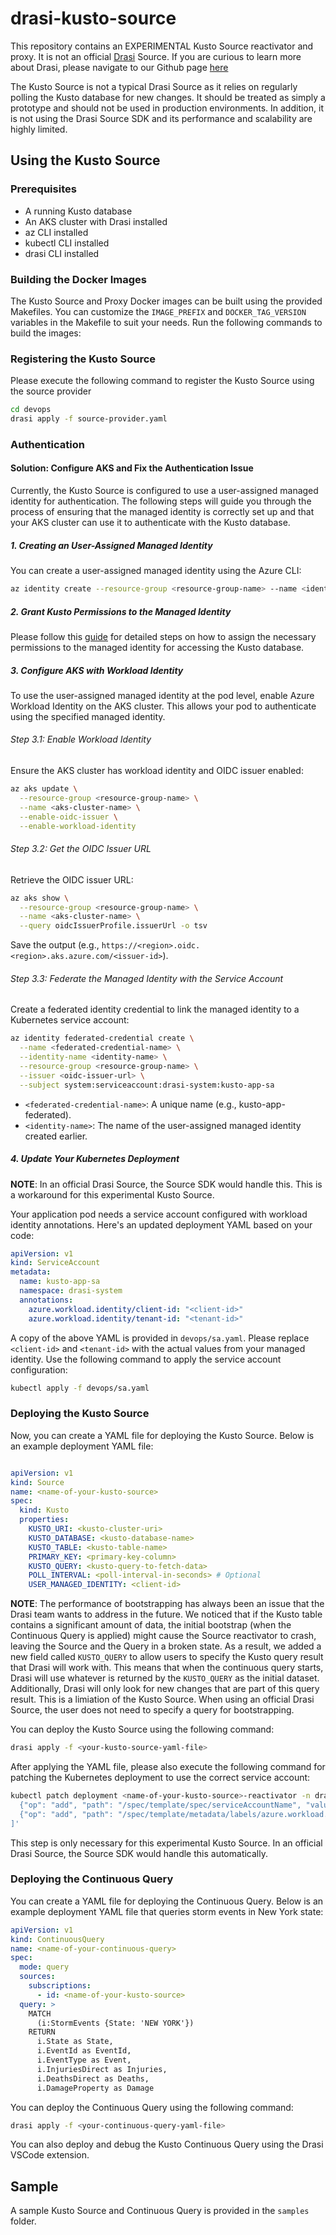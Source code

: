 # drasi-kusto-source
This repository contains an EXPERIMENTAL Kusto Source reactivator and proxy. It is not an official [Drasi](https://drasi.io) Source. If you are curious to learn more about Drasi, please navigate to our Github page [here](https://github.com/drasi-project)

The Kusto Source is not a typical Drasi Source as it relies on regularly polling the Kusto database for new changes. It should be treated as simply a prototype and should not be used in production environments. In addition, it is not using the Drasi Source SDK and its performance and scalability are highly limited.


## Using the Kusto Source

### Prerequisites
- A running Kusto database
- An AKS cluster with Drasi installed
- az CLI installed
- kubectl CLI installed
- drasi CLI installed


### Building the Docker Images
The Kusto Source and Proxy Docker images can be built using the provided Makefiles. You can customize the `IMAGE_PREFIX` and `DOCKER_TAG_VERSION` variables in the Makefile to suit your needs. 
Run the following commands to build the images:

### Registering the Kusto Source
Please execute the following command to register the Kusto Source using the source provider
```bash
cd devops
drasi apply -f source-provider.yaml
```

### Authentication

#### Solution: Configure AKS and Fix the Authentication Issue
Currently, the Kusto Source is configured to use a user-assigned managed identity for authentication. The following steps will guide you through the process of ensuring that the managed identity is correctly set up and that your AKS cluster can use it to authenticate with the Kusto database.

##### 1. Creating an User-Assigned Managed Identity
You can create a user-assigned managed identity using the Azure CLI:
```bash
az identity create --resource-group <resource-group-name> --name <identity-name>
```

##### 2. Grant Kusto Permissions to the Managed Identity
Please follow this [guide](https://learn.microsoft.com/en-us/azure/data-explorer/configure-managed-identities-cluster?tabs=portal#add-a-user-assigned-identity) for detailed steps on how to assign the necessary permissions to the managed identity for accessing the Kusto database.

##### 3. Configure AKS with Workload Identity
To use the user-assigned managed identity at the pod level, enable Azure Workload Identity on the AKS cluster. This allows your pod to authenticate using the specified managed identity.

###### Step 3.1: Enable Workload Identity
Ensure the AKS cluster has workload identity and OIDC issuer enabled:
```bash
az aks update \
  --resource-group <resource-group-name> \
  --name <aks-cluster-name> \
  --enable-oidc-issuer \
  --enable-workload-identity
```

###### Step 3.2: Get the OIDC Issuer URL
Retrieve the OIDC issuer URL:
```bash
az aks show \
  --resource-group <resource-group-name> \
  --name <aks-cluster-name> \
  --query oidcIssuerProfile.issuerUrl -o tsv
```
Save the output (e.g., `https://<region>.oidc.<region>.aks.azure.com/<issuer-id>`).

###### Step 3.3: Federate the Managed Identity with the Service Account
Create a federated identity credential to link the managed identity to a Kubernetes service account:
```bash
az identity federated-credential create \
  --name <federated-credential-name> \
  --identity-name <identity-name> \
  --resource-group <resource-group-name> \
  --issuer <oidc-issuer-url> \
  --subject system:serviceaccount:drasi-system:kusto-app-sa
```

- `<federated-credential-name>`: A unique name (e.g., kusto-app-federated).
- `<identity-name>`: The name of the user-assigned managed identity created earlier.

##### 4. Update Your Kubernetes Deployment
**NOTE**: In an official Drasi Source, the Source SDK would handle this. This is a workaround for this experimental Kusto Source.

Your application pod needs a service account configured with workload identity annotations. Here's an updated deployment YAML based on your code:
```yaml
apiVersion: v1
kind: ServiceAccount
metadata:
  name: kusto-app-sa
  namespace: drasi-system
  annotations:
    azure.workload.identity/client-id: "<client-id>"
    azure.workload.identity/tenant-id: "<tenant-id>"
```

A copy of the above YAML is provided in `devops/sa.yaml`. Please replace `<client-id>` and `<tenant-id>` with the actual values from your managed identity. Use the following command to apply the service account configuration:
```bash
kubectl apply -f devops/sa.yaml
```

### Deploying the Kusto Source
Now, you can create a YAML file for deploying the Kusto Source. Below is an example deployment YAML file:
```yaml

apiVersion: v1
kind: Source
name: <name-of-your-kusto-source>
spec:
  kind: Kusto
  properties:
    KUSTO_URI: <kusto-cluster-uri>
    KUSTO_DATABASE: <kusto-database-name>
    KUSTO_TABLE: <kusto-table-name>
    PRIMARY_KEY: <primary-key-column>
    KUSTO_QUERY: <kusto-query-to-fetch-data>
    POLL_INTERVAL: <poll-interval-in-seconds> # Optional
    USER_MANAGED_IDENTITY: <client-id>
```
**NOTE**: The performance of bootstrapping has always been an issue that the Drasi team wants to address in the future. We noticed that if the Kusto table contains a significant amount of data, the initial bootstrap (when the Continuous Query is applied) might cause the Source reactivator to crash, leaving the Source and the Query in a broken state. As a result, we added a new field called `KUSTO_QUERY` to allow users to specify the Kusto query result that Drasi will work with. This means that when the continuous query starts, Drasi will use whatever is returned by the `KUSTO_QUERY` as the initial dataset. Additionally, Drasi will only look for new changes that are part of this query result. This is a limiation of the Kusto Source. When using an official Drasi Source, the user does not need to specify a query for bootstrapping.  

You can deploy the Kusto Source using the following command:
```bash
drasi apply -f <your-kusto-source-yaml-file>
```

After applying the YAML file, please also execute the following command for patching the Kubernetes deployment to use the correct service account:
```bash
kubectl patch deployment <name-of-your-kusto-source>-reactivator -n drasi-system --type='json' -p='[
  {"op": "add", "path": "/spec/template/spec/serviceAccountName", "value": "kusto-app-sa"},
  {"op": "add", "path": "/spec/template/metadata/labels/azure.workload.identity~1use", "value": "true"}
]'
```
This step is only necessary for this experimental Kusto Source. In an official Drasi Source, the Source SDK would handle this automatically.


### Deploying the Continuous Query
You can create a YAML file for deploying the Continuous Query. Below is an example deployment YAML file that queries storm events in New York state:
```yaml
apiVersion: v1
kind: ContinuousQuery
name: <name-of-your-continuous-query>
spec:
  mode: query
  sources:    
    subscriptions:
      - id: <name-of-your-kusto-source>
  query: > 
    MATCH 
      (i:StormEvents {State: 'NEW YORK'})
    RETURN
      i.State as State,
      i.EventId as EventId,
      i.EventType as Event,
      i.InjuriesDirect as Injuries,
      i.DeathsDirect as Deaths,
      i.DamageProperty as Damage
```
You can deploy the Continuous Query using the following command:
```bash
drasi apply -f <your-continuous-query-yaml-file>
```

You can also deploy and debug the Kusto Continuous Query using the Drasi VSCode extension.

## Sample
A sample Kusto Source and Continuous Query is provided in the `samples` folder.